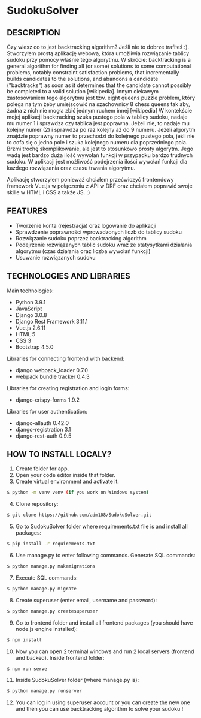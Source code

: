 # SudokuSolver 

## DESCRIPTION
Czy wiesz co to jest backtracking algorithm? Jeśli nie to dobrze trafiłeś :). Stworzyłem prostą aplikację webową, która umożliwia rozwiązanie tablicy sudoku przy pomocy właśnie tego algorytmu. W skrócie: backtracking is a general algorithm for finding all (or some) solutions to some computational problems, notably constraint satisfaction problems, that incrementally builds candidates to the solutions, and abandons a candidate ("backtracks") as soon as it determines that the candidate cannot possibly be completed to a valid solution [wikipedia].
Innym ciekawym zastosowaniem tego algorytmu jest tzw. eight queens puzzle problem, który polega na tym żeby umiejscowić na szachownicy 8 chess queens tak aby, żadna z nich nie mogła zbić jednym ruchem innej [wikipedia]
W kontekście mojej aplikacji backtracking szuka pustego pola w tablicy sudoku, nadaje mu numer 1 i sprawdza czy tablica jest poprawna. Jeżeli nie, to nadaje mu kolejny numer (2) i sprawdza po raz kolejny aż do 9 numeru. Jeżeli algorytm znajdzie poprawny numer to przechodzi do kolejnego pustego pola, jeśli nie to cofa się o jedno pole i szuka kolejnego numeru dla poprzedniego pola. Brzmi trochę skomplikowanie, ale jest to stosunkowo prosty algorytm. Jego wadą jest bardzo duża ilość wywołań funkcji w przypadku bardzo trudnych sudoku. W aplikacji jest możliwość podejrzenia ilości wywołań funkcji dla każdego rozwiązania oraz czasu trwania algorytmu.

Aplikację stworzyłem ponieważ chciałem przećwiczyć frontendowy framework Vue.js w połączeniu z API w DRF oraz chciałem poprawić swoje skille w HTML i CSS a także JS. ;)

## FEATURES
- Tworzenie konta (rejestracja) oraz logowanie do aplikacji
- Sprawdzenie poprawności wprowadzonych liczb do tablicy sudoku
- Rozwiązanie sudoku poprzez backtracking algorithm
- Podejrzenie rozwiązanych tablic sudoku wraz ze statysytkami działania algorytmu (czas działania oraz liczba wywołań funkcji)
- Usuwanie rozwiązanych sudoku

## TECHNOLOGIES AND LIBRARIES
Main technologies:
- Python 3.9.1
- JavaScript
- Django 3.0.8
- Django Rest Framework 3.11.1
- Vue.js 2.6.11
- HTML 5
- CSS 3
- Bootstrap 4.5.0

Libraries for connecting frontend with backend:
- django webpack_loader 0.7.0
- webpack bundle tracker 0.4.3

Libraries for creating registration and login forms:
- django-crispy-forms 1.9.2

Libraries for user authentication:
- django-allauth 0.42.0
- django-registration 3.1
- django-rest-auth 0.9.5

## HOW TO INSTALL LOCALY?
1. Create folder for app.
2. Open your code editor inside that folder.
3. Create virtual environment and activate it:
```sh
$ python -m venv venv (if you work on Windows system)
```
4. Clone repository:
```sh
$ git clone https://github.com/adm108/SudokuSolver.git
```
5. Go to SudokuSolver folder where requirements.txt file is and install all packages:
```sh
$ pip install -r requirements.txt
```
6. Use manage.py to enter following commands. Generate SQL commands:
```sh
$ python manage.py makemigrations
```
7. Execute SQL commands:
```sh
$ python manage.py migrate
```
8. Create superuser (enter email, username and password):
```sh
$ python manage.py createsuperuser
```
9. Go to frontend folder and install all frontend packages (you should have node.js engine installed):
```sh
$ npm install
```
10. Now you can open 2 terminal windows and run 2 local servers (frontend and backed). Inside frontend folder:
```sh
$ npm run serve
```
11. Inside SudokuSolver folder (where manage.py is):
```sh
$ python manage.py runserver
```
12. You can log in using superuser account or you can create the new one and then you can use backtracking algorithm to solve your sudoku !